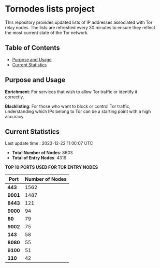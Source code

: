 # Tornodes lists project

This repository provides updated lists of IP addresses associated with Tor relay nodes. The lists are refreshed every 30 minutes to ensure they reflect the most current state of the Tor network.

## Table of Contents

- [Purpose and Usage](#purpose-and-usage)
- [Current Statistics](#current-statistics)


## Purpose and Usage

**Enrichment**: For services that wish to allow Tor traffic or identify it correctly.

**Blacklisting**: For those who want to block or control Tor traffic, understanding which IPs belong to Tor can be a starting point with a high accuracy.

## Current Statistics

Last update time : 2023-12-22 11:00:07 UTC

- **Total Number of Nodes**: 8603
- **Total of Entry Nodes**: 4319

**TOP 10 PORTS USED FOR TOR ENTRY NODES**

| **Port** | **Number of Nodes** |
|------|-----------------|
| **443**   | 1562  |
| **9001**   | 1487  |
| **8443**   | 121  |
| **9000**   | 94  |
| **80**   | 79  |
| **9002**   | 75  |
| **143**   | 58  |
| **8080**   | 55  |
| **9100**   | 51  |
| **110**   | 42  |

